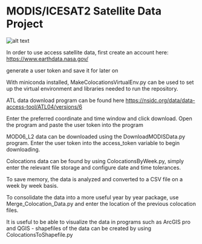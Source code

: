 # MODIS/ICESAT2 Satellite Data Project 

![alt text](https://github.com/wndrsn1/MODIS-ICESAT2-Satellite-Data/blob/main/Colocation_Data/Heat%20Density%20Map.png)

In order to use access satellite data, first create an account here: https://www.earthdata.nasa.gov/
  
  generate a user token and save it for later on
  
With miniconda installed, MakeColocationsVirtualEnv.py can be used to set up the virtual environment and libraries needed to run the repository.

ATL data download program can be found here https://nsidc.org/data/data-access-tool/ATL04/versions/6
  
  Enter the preferred coordinate and time window and click download. Open the program and paste the user token into the program

MOD06_L2 data can be downloaded using the DownloadMODISData.py program. Enter the user token into the access_token variable to begin downloading.

Colocations data can be found by using ColocationsByWeek.py, simply enter the relevant file storage and configure date and time tolerances. 

  To save memory, the data is analyzed and converted to a CSV file on a week by week basis.

To consolidate the data into a more useful year by year package, use Merge_Colocation_Data.py and enter the location of the previous colocation files. 

It is useful to be able to visualize the data in programs such as ArcGIS pro and QGIS - shapefiles of the data can be created by using ColocationsToShapefile.py 

